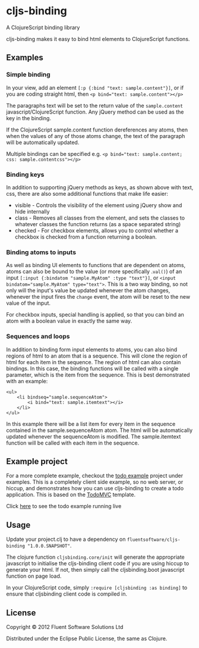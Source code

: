 # cljs-binding

A ClojureScript binding library

cljs-binding makes it easy to bind html elements to ClojureScript functions. 

## Examples

### Simple binding

In your view, add an element `[:p {:bind "text: sample.content"}]`, or if you are coding straight html, then `<p bind="text: sample.content"></p>`

The paragraphs text will be set to the return value of the `sample.content` javascript/ClojureScript function. Any jQuery method can be used as the key in the binding.

If the ClojureScript sample.content function dereferences any atoms, then when the values of any of those atoms change, the text of the paragraph will be automatically updated.

Multiple bindings can be specified e.g. `<p bind="text: sample.content; css: sample.contentcss"></p>`

### Binding keys

In addition to supporting jQuery methods as keys, as shown above with text, css, there are also some additional functions that make life easier:

* visible - Controls the visibility of the element using jQuery show and hide internally
* class - Removes all classes from the element, and sets the classes to whatever classes the function returns (as a space separated string)
* checked - For checkbox elements, allows you to control whether a checkbox is checked from a function returning a boolean.

### Binding atoms to inputs

As well as binding UI elements to functions that are dependent on atoms, atoms can also be bound to the value (or more specifically .`val()`) of an input `[:input {:bindatom "sample.MyAtom" :type "text"}]`, or `<input bindatom="sample.MyAtom" type="text">`. This is a two way binding, so not only will the input's value be updated whenever the atom changes, whenever the input fires the `change` event, the atom will be reset to the new value of the input.

For checkbox inputs, special handling is applied, so that you can bind an atom with a boolean value in exactly the same way.

### Sequences and loops

In addition to binding form input elements to atoms, you can also bind regions of html to an atom that is a sequence. This will clone the region of html for each item in the sequence. The region of html can also contain bindings. In this case, the binding functions will be called with a single parameter, which is the item from the sequence. This is best demonstrated with an example:

```
<ul>
	<li bindseq="sample.sequenceAtom">
		<i bind="text: sample.itemtext"></i>
	</li>
</ul>
```

In this example there will be a list item for every item in the sequence contained in the sample.sequenceAtom atom. The html will be automatically updated whenever the sequenceAtom is modified. The sample.itemtext function will be called with each item in the sequence.

## Example project

For a more complete example, checkout the [todo example](https://github.com/fluentsoftware/cljs-binding/tree/master/examples/todo) project under examples. This is a completely client side example, so no web server, or hiccup, and demonstrates how you can use cljs-binding to create a todo application. This is based on the [TodoMVC](http://addyosmani.github.com/todomvc/) template.

Click [here](http://fluentsoftware.github.com/cljs-binding/todo/index.html) to see the todo example running live

## Usage

Update your project.clj to have a dependency on `fluentsoftware/cljs-binding "1.0.0.SNAPSHOT"`.

The clojure function `cljsbinding.core/init` will generate the appropriate javascript to initialise the cljs-binding client code if you are using hiccup to generate your html. If not, then simply call the cljsbinding.boot javascript function on page load.

In your ClojureScript code, simply `:require [cljsbinding :as binding]` to ensure that cljsbinding client code is compiled in.


## License

Copyright © 2012 Fluent Software Solutions Ltd

Distributed under the Eclipse Public License, the same as Clojure.